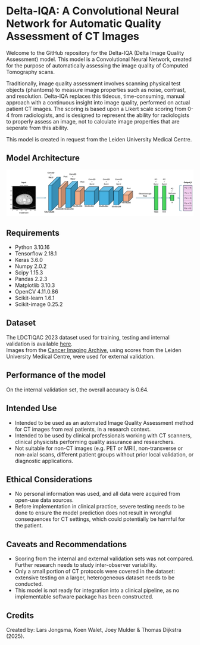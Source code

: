 # Delta-IQA: A Convolutional Neural Network for Automatic Quality Assessment of CT Images
Welcome to the GitHub repository for the Delta-IQA (Delta Image Quality Assessment) model. This model is a Convolutional Neural Network, created for the purpose of automatically assessing the image quality of Computed Tomography scans. 

Traditionally, image quality assessment involves scanning physical test objects (phantoms) to measure image properties such as noise, contrast, and resolution. Delta-IQA replaces this tideous, time-consuming, manual approach with a continuous insight into image quality, performed on actual patient CT images. The scoring is based upon a Likert scale scoring from 0-4 from radiologists, and is designed to represent the ability for radiologists to properly assess an image, not to calculate image properties that are seperate from this ability.


This model is created in request from the Leiden University Medical Centre.
## Model Architecture 
![Diagram](Images/Framework.png)

## Requirements 
- Python 3.10.16
- Tensorflow 2.18.1
- Keras 3.6.0
- Numpy 2.0.2
- Scipy 1.15.3
- Pandas 2.2.3
- Matplotlib 3.10.3
- OpenCV 4.11.0.86
- Scikit-learn 1.6.1
- Scikit-image 0.25.2

## Dataset
The LDCTIQAC 2023 dataset used for training, testing and internal validation is available [here](https://ldctiqac2023.grand-challenge.org).  
Images from the [Cancer Imaging Archive](https://www.cancerimagingarchive.net/collection/ldct-and-projection-data/), using scores from the Leiden University Medical Centre, were used for external validation. 

## Performance of the model
On the internal validation set, the overall accuracy is 0.64. 

## Intended Use
- Intended to be used as an automated Image Quality Assessment method for CT images from real patients, in a research context.
- Intended to be used by clinical professionals working with CT scanners, clinical physicists performing quality assurance and researchers.
- Not suitable for non-CT images (e.g. PET or MRI), non-transverse or non-axial scans, different patient groups without prior local validation, or diagnostic applications.

## Ethical Considerations
- No personal information was used, and all data were acquired from open-use data sources.
- Before implementation in clinical practice, severe testing needs to be done to ensure the model prediction does not result in wrongful consequences for CT settings, which could potentially be harmful for the patient.

## Caveats and Recommendations
- Scoring from the internal and external validation sets was not compared. Further research needs to study inter-observer variability. 
- Only a small portion of CT protocols were covered in the dataset: extensive testing on a larger, heterogeneous dataset needs to be conducted.
- This model is not ready for integration into a clinical pipeline, as no implementable software package has been constructed.

## Credits
Created by: Lars Jongsma, Koen Walet, Joey Mulder & Thomas Dijkstra (2025).
